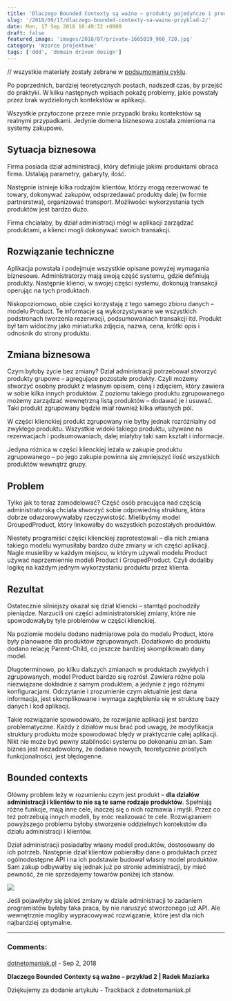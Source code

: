 ```yaml
---
title: 'Dlaczego Bounded Contexty są ważne – produkty pojedyńcze i produkty grupowe'
slug: '/2018/09/17/dlaczego-bounded-contexty-sa-wazne-przyklad-2/'
date: Mon, 17 Sep 2018 18:49:32 +0000
draft: false
featured_image: 'images/2018/07/private-1665019_960_720.jpg'
category: 'Wzorce projektowe'
tags: ['ddd', 'domain driven design']
---
```


// wszystkie materiały zostały zebrane w [podsumowaniu cyklu](/2018/07/16/dlaczego-bounded-contexty-sa-wazne-podsumowanie/).

Po poprzednich, bardziej teoretycznych postach, nadszedł czas, by przejść do praktyki. W kilku następnych wpisach pokażę problemy, jakie powstały przez brak wydzielonych kontekstów w aplikacji.

Wszystkie przytoczone przeze mnie przypadki braku kontekstów są realnymi przypadkami. Jedynie domena biznesowa została zmieniona na systemy zakupowe.

Sytuacja biznesowa
------------------

Firma posiada dział administracji, który definiuje jakimi produktami obraca firma. Ustalają parametry, gabaryty, ilość.

Następnie istnieje kilka rodzajów klientów, którzy mogą rezerwować te towary, dokonywać zakupów, odsprzedawać produkty dalej (w formie partnerstwa), organizować transport. Możliwości wykorzystania tych produktów jest bardzo dużo.

Firma chciałaby, by dział administracji mógł w aplikacji zarządzać produktami, a klienci mogli dokonywać swoich transakcji.

Rozwiązanie techniczne
----------------------

Aplikacja powstała i podejmuje wszystkie opisane powyżej wymagania biznesowe. Administratorzy mają swoją część systemu, gdzie definiują produkty. Następnie klienci, w swojej części systemu, dokonują transakcji operując na tych produktach.

Niskopoziomowo, obie części korzystają z tego samego zbioru danych – modelu Product. Te informacje są wykorzystywane we wszystkich podstronach tworzenia rezerwacji, podsumowaniach transakcji itd. Produkt był tam widoczny jako miniaturka zdjęcia, nazwa, cena, krótki opis i odnośnik do strony produktu.

Zmiana biznesowa
----------------

Czym byłoby życie bez zmiany? Dział administracji potrzebował stworzyć produkty grupowe – agregujące pozostałe produkty. Czyli możemy stworzyć osobny produkt z własnym opisem, ceną i zdjęciem, który zawiera w sobie kilka innych produktów. Z poziomu takiego produktu zgrupowanego możemy zarządzać wewnętrzną listą produktów – dodawać je i usuwać. Taki produkt zgrupowany będzie miał również kilka własnych pól.

W części klienckiej produkt zgrupowany nie byłby jednak rozróżnialny od zwykłego produktu. Wszystkie widoki takiego produktu, używane na rezerwacjach i podsumowaniach, dalej miałyby taki sam kształt i informacje.

Jedyna różnica w części klienckiej leżała w zakupie produktu zgrupowanego – po jego zakupie powinna się zmniejszyć ilość wszystkich produktów wewnątrz grupy.

Problem
-------

Tylko jak to teraz zamodelować? Część osób pracująca nad częścią administratorską chciała stworzyć sobie odpowiednią strukturę, która dobrze odwzorowywałaby rzeczywistość. Mielibyśmy model GroupedProduct, który linkowałby do wszystkich pozostałych produktów.

Niestety programiści części klienckiej zaprotestowali – dla nich zmiana takiego modelu wymusiłaby bardzo duże zmiany w ich części aplikacji. Nagle musieliby w każdym miejscu, w którym używali modelu Product używać naprzemiennie modeli Product i GroupedProduct. Czyli dodaliby logikę na każdym jednym wykorzystaniu produktu przez klienta.

Rezultat
--------

Ostatecznie silniejszy okazał się dział kliencki – stamtąd pochodziły pieniądze. Narzucili oni części administratorskiej zmiany, które nie spowodowałyby tyle problemów w części klienckiej.

Na poziomie modelu dodano nadmiarowe pola do modelu Product, które były planowane dla produktów zgrupowanych. Dodatkowo do produktu dodano relację Parent-Child, co jeszcze bardziej skomplikowało dany model.

Długoterminowo, po kilku dalszych zmianach w produktach zwykłych i zgrupowanych, model Product bardzo się rozrósł. Zawiera różne pola niezwiązane dokładnie z samym produktem, a jedynie z jego różnymi konfiguracjami. Odczytanie i zrozumienie czym aktualnie jest dana informacja, jest skomplikowane i wymaga zagłębienia się w strukturę bazy danych i kod aplikacji.

Takie rozwiązanie spowodowało, że rozwijanie aplikacji jest bardzo problematyczne. Każdy z działów musi brać pod uwagę, że modyfikacja struktury produktu może spowodować błędy w praktycznie całej aplikacji. Nikt nie może być pewny stabilności systemu po dokonaniu zmian. Sam biznes jest niezadowolony, że dodanie nowych, teoretycznie prostych funkcjonalności, jest błędogenne.

Bounded contexts
----------------

Główny problem leży w rozumieniu czym jest produkt – **dla działów administracji i klientów to nie są te same rodzaje produktów**. Spełniają różne funkcje, mają inne cele, inaczej się o nich rozmawia i myśli. Przez co też potrzebują innych modeli, by móc realizować te cele. Rozwiązaniem powyższego problemu byłoby stworzenie oddzielnych kontekstów dla działu administracji i klientów.

Dział administracji posiadałby własny model produktów, dostosowany do ich potrzeb. Następnie dział klientów pobierałby dane o produktach przez ogólnodostępne API i na ich podstawie budował własny model produktów. Sam zakup odbywałby się jednak już po stronie administracji, by mieć pewność, że nie sprzedajemy towarów poniżej ich stanów.

[![](https://radblog.pl/wp-content/uploads/2018/09/POWERPNT_2018-09-17_21-33-09.png)](https://radblog.pl/wp-content/uploads/2018/09/POWERPNT_2018-09-17_21-33-09.png)

Jeśli pojawiłyby się jakieś zmiany w dziale administracji to zadaniem programistów byłaby taka praca, by nie naruszyć stworzonego już API. Ale wewnętrznie mogliby wypracowywać rozwiązanie, które jest dla nich najbardziej optymalne.

---
### Comments:
#### 
[dotnetomaniak.pl](https://dotnetomaniak.pl/Dlaczego-Bounded-Contexty-sa-wazne-przyklad-2-Radek-Maziarka "") - <time datetime="2018-09-18 08:21:52">Sep 2, 2018</time>

**Dlaczego Bounded Contexty są ważne – przykład 2 | Radek Maziarka**

Dziękujemy za dodanie artykułu - Trackback z dotnetomaniak.pl
